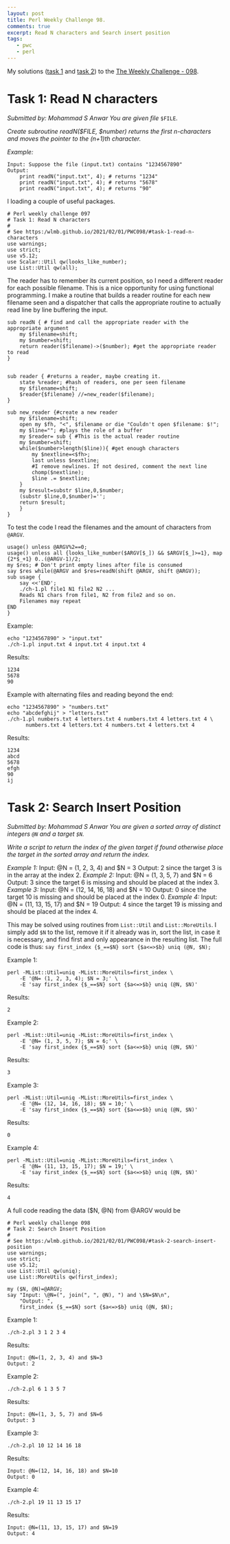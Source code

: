 ```yaml
---
layout: post
title: Perl Weekly Challenge 98.
comments: true
excerpt: Read N characters and Search insert position
tags:
   - pwc
   - perl
---
```


My solutions ([task 1](https://github.com/wlmb/perlweeklychallenge-club/blob/master/challenge-098/wlmb/perl/ch-1.pl) and [task 2](https://github.com/wlmb/perlweeklychallenge-club/blob/master/challenge-098/wlmb/perl/ch-2.pl)) to the  [The Weekly Challenge - 098](https://perlweeklychallenge.org/blog/perl-weekly-challenge-098).


# Task 1: Read N characters

*Submitted by: Mohammad S Anwar*
*You are given file* `$FILE`.

*Create subroutine readN($FILE, $number) returns the first*
*n-characters and moves the pointer to the (n+1)th character.*

*Example:*

    Input: Suppose the file (input.txt) contains "1234567890"
    Output:
        print readN("input.txt", 4); # returns "1234"
        print readN("input.txt", 4); # returns "5678"
        print readN("input.txt", 4); # returns "90"

I loading a couple of useful packages.

    # Perl weekly challenge 097
    # Task 1: Read N characters
    #
    # See https:/wlmb.github.io/2021/02/01/PWC098/#task-1-read-n-characters
    use warnings;
    use strict;
    use v5.12;
    use Scalar::Util qw(looks_like_number);
    use List::Util qw(all);

The reader has to remember its current position, so I need a different
reader for each possible filename. This is a nice opportunity for
using functional programming. I make a routine that builds a reader
routine for each new filename seen and a dispatcher that calls the
appropriate routine to actually read line by line buffering the input.

    sub readN { # find and call the appropriate reader with the appropriate argument
        my $filename=shift;
        my $number=shift;
        return reader($filename)->($number); #get the appropriate reader to read
    }


    sub reader { #returns a reader, maybe creating it.
        state %reader; #hash of readers, one per seen filename
        my $filename=shift;
        $reader{$filename} //=new_reader($filename);
    }

    sub new_reader {#create a new reader
        my $filename=shift;
        open my $fh, "<", $filename or die "Couldn't open $filename: $!";
        my $line=""; #plays the role of a buffer
        my $reader= sub { #This is the actual reader routine
    	my $number=shift;
    	while($number>length($line)){ #get enough characters
    	    my $nextline=<$fh>;
    	    last unless $nextline;
    	    #I remove newlines. If not desired, comment the next line
    	    chomp($nextline);
    	    $line .= $nextline;
    	}
    	my $result=substr $line,0,$number;
    	(substr $line,0,$number)='';
    	return $result;
        }
    }

To test the code I read the filenames and the amount of characters
from `@ARGV`.

    usage() unless @ARGV%2==0;
    usage() unless all {looks_like_number($ARGV[$_]) && $ARGV[$_]>=1}, map {2*$_+1} 0..(@ARGV-1)/2;
    my $res; # Don't print empty lines after file is consumed
    say $res while(@ARGV and $res=readN(shift @ARGV, shift @ARGV));
    sub usage {
        say <<'END';
        ./ch-1.pl file1 N1 file2 N2 ...
        Reads N1 chars from file1, N2 from file2 and so on.
        Filenames may repeat
    END
    }

Example:

    echo "1234567890" > "input.txt"
    ./ch-1.pl input.txt 4 input.txt 4 input.txt 4

Results:

    1234
    5678
    90

Example with alternating files and reading beyond the end:

    echo "1234567890" > "numbers.txt"
    echo "abcdefghij" > "letters.txt"
    ./ch-1.pl numbers.txt 4 letters.txt 4 numbers.txt 4 letters.txt 4 \
    	  numbers.txt 4 letters.txt 4 numbers.txt 4 letters.txt 4

Results:

    1234
    abcd
    5678
    efgh
    90
    ij


# Task 2: Search Insert Position

*Submitted by: Mohammad S Anwar*
*You are given a sorted array of distinct integers `@N` and a target `$N`.*

*Write a script to return the index of the given target if found*
*otherwise place the target in the sorted array and return the index.*

*Example 1:*
Input: @N = (1, 2, 3, 4) and $N = 3
Output: 2 since the target 3 is in the array at the index 2.
*Example 2:*
Input: @N = (1, 3, 5, 7) and $N = 6
Output: 3 since the target 6 is missing and should be placed at the index 3.
*Example 3:*
Input: @N = (12, 14, 16, 18) and $N = 10
Output: 0 since the target 10 is missing and should be placed at the index 0.
*Example 4:*
Input: @N = (11, 13, 15, 17) and $N = 19
Output: 4 since the target 19 is missing and should be placed at the index 4.

This may be solved using routines from `List::Util` and
`List::MoreUtils`. I simply add `$N` to the list, remove it if it
already was in, sort the list, in case it is necessary, and find first
and only appearance in the resulting list. The full code is thus:
`say first_index {$_==$N} sort {$a<=>$b} uniq (@N, $N);`

Example 1:

    perl -MList::Util=uniq -MList::MoreUtils=first_index \
        -E '@N= (1, 2, 3, 4); $N = 3;' \
        -E 'say first_index {$_==$N} sort {$a<=>$b} uniq (@N, $N)'

Results:

    2

Example 2:

    perl -MList::Util=uniq -MList::MoreUtils=first_index \
        -E '@N= (1, 3, 5, 7); $N = 6;' \
        -E 'say first_index {$_==$N} sort {$a<=>$b} uniq (@N, $N)'

Results:

    3

Example 3:

    perl -MList::Util=uniq -MList::MoreUtils=first_index \
        -E '@N= (12, 14, 16, 18); $N = 10;' \
        -E 'say first_index {$_==$N} sort {$a<=>$b} uniq (@N, $N)'

Results:

    0

Example 4:

    perl -MList::Util=uniq -MList::MoreUtils=first_index \
        -E '@N= (11, 13, 15, 17); $N = 19;' \
        -E 'say first_index {$_==$N} sort {$a<=>$b} uniq (@N, $N)'

Results:

    4

A full code reading the data ($N, @N) from @ARGV would be

    # Perl weekly challenge 098
    # Task 2: Search Insert Position
    #
    # See https:/wlmb.github.io/2021/02/01/PWC098/#task-2-search-insert-position
    use warnings;
    use strict;
    use v5.12;
    use List::Util qw(uniq);
    use List::MoreUtils qw(first_index);

    my ($N, @N)=@ARGV;
    say "Input: \@N=(", join(", ", @N), ") and \$N=$N\n",
        "Output: ",
        first_index {$_==$N} sort {$a<=>$b} uniq (@N, $N);

Example 1:

    ./ch-2.pl 3 1 2 3 4

Results:

    Input: @N=(1, 2, 3, 4) and $N=3
    Output: 2

Example 2:

    ./ch-2.pl 6 1 3 5 7

Results:

    Input: @N=(1, 3, 5, 7) and $N=6
    Output: 3

Example 3:

    ./ch-2.pl 10 12 14 16 18

Results:

    Input: @N=(12, 14, 16, 18) and $N=10
    Output: 0

Example 4:

    ./ch-2.pl 19 11 13 15 17

Results:

    Input: @N=(11, 13, 15, 17) and $N=19
    Output: 4
